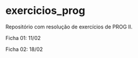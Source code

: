 # exercicios_prog
Repositório com resolução de exercícios de PROG II.

Ficha 01: 11/02

Ficha 02: 18/02
